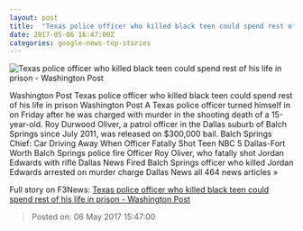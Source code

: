 ```yaml
---
layout: post
title:  "Texas police officer who killed black teen could spend rest of his life in prison - Washington Post"
date: 2017-05-06 16:47:00Z
categories: google-news-top-stories
---
```


![Texas police officer who killed black teen could spend rest of his life in prison - Washington Post](https://images.washingtonpost.com/?url=http://img.washingtonpost.com/news/post-nation/wp-content/uploads/sites/23/2017/05/RoyOliverFeatured.jpg&w=1484&op=resize&opt=1&filter=antialias)

Washington Post Texas police officer who killed black teen could spend rest of his life in prison Washington Post A Texas police officer turned himself in on Friday after he was charged with murder in the shooting death of a 15-year-old. Roy Durwood Oliver, a patrol officer in the Dallas suburb of Balch Springs since July 2011, was released on $300,000 bail. Balch Springs Chief: Car Driving Away When Officer Fatally Shot Teen NBC 5 Dallas-Fort Worth Balch Springs police fire Officer Roy Oliver, who fatally shot Jordan Edwards with rifle Dallas News Fired Balch Springs officer who killed Jordan Edwards arrested on murder charge Dallas News all 464 news articles »


Full story on F3News: [Texas police officer who killed black teen could spend rest of his life in prison - Washington Post](http://www.f3nws.com/n/MUCfXB)

> Posted on: 06 May 2017 15:47:00
